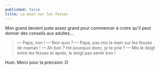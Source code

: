 ```yaml
---
published: false
title: La main sur les fesses
---
```


Mon grand devient juste assez grand pour commencer à croire qu'il peut donner des conseils aux adultes...

> — Papa, non !
> — Non quoi ?
> — Papa, pas mis la main sur les fesses de maman !
> — Ah bon ? Hé pourquoi donc, je te prie ?
> — Mis le doigt entre les fesses et après, le doigt pas sentir bon !

Hum. Merci pour la précision :D
